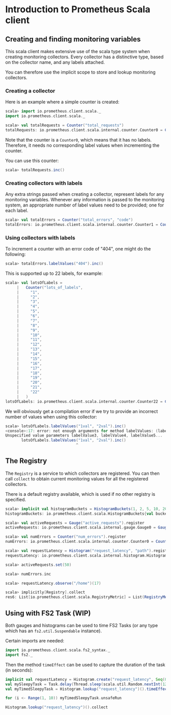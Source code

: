 # Introduction to Prometheus Scala client

## Creating and finding monitoring variables

This scala client makes extensive use of the scala type system when
creating monitoring collectors. Every collector has a distinctive
type, based on the collector name, and any labels attached.

You can therefore use the implicit scope to store and lookup
monitoring collectors.

### Creating a collector

Here is an example where a simple counter is created:

```scala
scala> import io.prometheus.client.scala._
import io.prometheus.client.scala._

scala> val totalRequests = Counter("total_requests")
totalRequests: io.prometheus.client.scala.internal.counter.Counter0 = Counter0(total_requests)()
```

Note that the counter is a `Counter0`, which means that it
has no labels. Therefore, it needs no corresponding label values
when incrementing the counter.

You can use this counter:

```scala
scala> totalRequests.inc()
```

### Creating collectors with labels

Any extra strings passed when creating a collector, represent
labels for any monitoring variables. Whenever any information is
passed to the monitoring system, an appropriate number of label
values need to be provided; one for each label.

```scala
scala> val totalErrors = Counter("total_errors", "code")
totalErrors: io.prometheus.client.scala.internal.counter.Counter1 = Counter1(total_errors)(code)
```

### Using collectors with labels

To increment a counter with an error code of "404", one might
do the following:

```scala
scala> totalErrors.labelValues("404").inc()
```

This is supported up to 22 labels, for example:

```scala
scala> val lotsOfLabels =
     |   Counter("lots_of_labels",
     |     "1",
     |     "2",
     |     "3",
     |     "4",
     |     "5",
     |     "6",
     |     "7",
     |     "8",
     |     "9",
     |     "10",
     |     "11",
     |     "12",
     |     "13",
     |     "14",
     |     "15",
     |     "16",
     |     "17",
     |     "18",
     |     "19",
     |     "20",
     |     "21",
     |     "22"
     |   )
lotsOfLabels: io.prometheus.client.scala.internal.counter.Counter22 = Counter22(lots_of_labels)(1,2,3,4,5,6,7,8,9,10,11,12,13,14,15,16,17,18,19,20,21,22)
```

We will obviously get a compilation error if we try to provide an incorrect
number of values when using this collector:

```scala
scala> lotsOfLabels.labelValues("1val", "2val").inc()
<console>:17: error: not enough arguments for method labelValues: (labelValue1: String, labelValue2: String, labelValue3: String, labelValue4: String, labelValue5: String, labelValue6: String, labelValue7: String, labelValue8: String, labelValue9: String, labelValue10: String, labelValue11: String, labelValue12: String, labelValue13: String, labelValue14: String, labelValue15: String, labelValue16: String, labelValue17: String, labelValue18: String, labelValue19: String, labelValue20: String, labelValue21: String, labelValue22: String)io.prometheus.client.scala.internal.counter.LabelledCounter.
Unspecified value parameters labelValue3, labelValue4, labelValue5...
       lotsOfLabels.labelValues("1val", "2val").inc()
                               ^
```

## The Registry

The `Registry` is a service to which collectors are registered. You can
then call `collect` to obtain current monitoring values for all the
registered collectors.

There is a default registry available, which is used if no other registry
is specified.

```scala
scala> implicit val histogramBuckets = HistogramBuckets(1, 2, 5, 10, 20, 50, 100)
histogramBuckets: io.prometheus.client.scala.HistogramBuckets{val buckets: List[Double]} = io.prometheus.client.scala.HistogramBuckets$$anon$1@416dd17c

scala> val activeRequests = Gauge("active_requests").register
activeRequests: io.prometheus.client.scala.internal.gauge.Gauge0 = Gauge0(active_requests)()

scala> val numErrors = Counter("num_errors").register
numErrors: io.prometheus.client.scala.internal.counter.Counter0 = Counter0(num_errors)()

scala> val requestLatency = Histogram("request_latency", "path").register
requestLatency: io.prometheus.client.scala.internal.histogram.Histogram1 = Histogram1(request_latency, List(1.0, 2.0, 5.0, 10.0, 20.0, 50.0, 100.0, Infinity))(path)

scala> activeRequests.set(50)

scala> numErrors.inc

scala> requestLatency.observe("/home")(17)

scala> implicitly[Registry].collect
res6: List[io.prometheus.client.scala.RegistryMetric] = List(RegistryMetric(active_requests,List(),50.0), RegistryMetric(num_errors,List(),1.0), RegistryMetric(request_latency_total,List((path,/home)),17.0), RegistryMetric(request_latency_sum,List((path,/home)),1.0), RegistryMetric(request_latency_bucket,List((le,1.0), (path,/home)),0.0), RegistryMetric(request_latency_bucket,List((le,2.0), (path,/home)),0.0), RegistryMetric(request_latency_bucket,List((le,5.0), (path,/home)),0.0), RegistryMetric(request_latency_bucket,List((le,10.0), (path,/home)),0.0), RegistryMetric(request_latency_bucket,List((le,20.0), (path,/home)),1.0), RegistryMetric(request_latency_bucket,List((le,50.0), (path,/home)),1.0), RegistryMetric(request_latency_bucket,List((le,100.0), (path,/home)),1.0), RegistryMetri...
```

## Using with FS2 Task (WIP)

Both gauges and histograms can be used to time FS2 Tasks (or any type which has an `fs2.util.Suspendable` instance).

Certain imports are needed:

```scala
import io.prometheus.client.scala.fs2_syntax._
import fs2._
```

Then the method `timeEffect` can be used to capture the duration of the task (in seconds):

```scala
implicit val requestLatency = Histogram.create("request_latency", Seq(0.02, 0.05, 0.1, 0.2, 0.5, 1.0))()
val mySleepyTask = Task.delay(Thread.sleep(scala.util.Random.nextInt(1200)))
val myTimedSleepyTask = Histogram.lookup("request_latency")().timeEffect(mySleepyTask)

for (i <- Range(1, 10)) myTimedSleepyTask.unsafeRun

Histogram.lookup("request_latency")().collect
```
